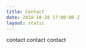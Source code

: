 ```yaml
---
title: Contact
date: 2018-10-28 17:00:00 Z
layout: static
---
```


<div class="text">
	<p>contact contact contact</p>
</div>